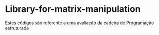 # Library-for-matrix-manipulation

Estes códigos são referente a uma avaliação da cadeira de Programação estruturada
